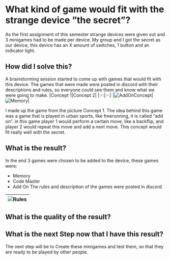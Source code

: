 # What kind of game would fit with the strange device ”the secret”?
As the first assignment of this semester strange devices were given out and 3 minigames had to be made per device. My group and I got the secret as our device, this device has an X amount of switches, 1 button and an indicator light.

## How did I solve this?
A brainstorming session started to come up with games that would fit with this device. The games that were made were posted in discord with their descriptions and rules, so everyone could see them and know what we were going to make. 
|Concept 1|Concept 2|
|:-:|:-:|
|![AddOnConcept](https://github.com/Timsel1/S6-Portfolio/assets/90602424/401d4698-2f61-45f5-a459-5005af6b8a22)|![Memory](https://github.com/Timsel1/S6-Portfolio/assets/90602424/67df5530-dbe7-4062-a82a-9ec385e78ab0)|

I made up the game from the picture Concept 1. The idea behind this game was a game that is played in urban sports, like freerunning, it is called “add on”. in this game player 1 would perform a certain move, like a backflip, and player 2 would repeat this move and add a next move. This concept would fit really well with the secret.

## What is the result?
In the end 3 games were chosen to be added to the device, these games were:  
- Memory
- Code Master
- Add On
The rules and description of the games were posted in discord.

|![Rules](https://github.com/Timsel1/S6-Portfolio/assets/90602424/11b6e964-d3ef-4864-ae6b-4337bfd17375)|
|:-:|

## What is the quality of the result?

## What is the next Step now that I have this result?
The next step will be to Create these minigames and test them, so that they are ready to be played by other people.
